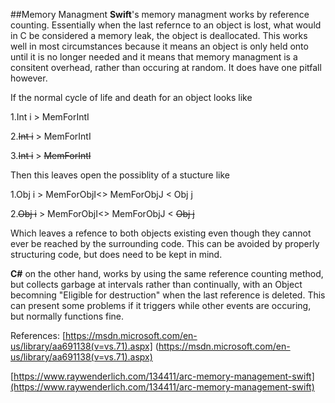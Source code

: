 ##Memory Managment
**Swift**'s memory managment works by reference counting.  Essentially when the last refernce to an object is lost, what would in C be considered a memory leak, the object is deallocated.  This works well in most circumstances because it means an object is only held onto until it is no longer needed and it means that memory managment is a consitent overhead, rather than occuring at random.  It does have one pitfall however. 

If the normal cycle of life and death for an object looks like

1.Int i > MemForIntI

2.<del>Int i</del> > MemForIntI

3.<del>Int i</del> > <del>MemForIntI</del>

Then this leaves open the possiblity of a stucture like 


1.Obj i > MemForObjI<> MemForObjJ < Obj j

2.<del>Obj i</del> > MemForObjI<> MemForObjJ < <del>Obj j</del>

Which leaves a refence to both objects existing even though they cannot ever be reached by the surrounding code. This can be avoided by properly structuring code, but does need to be kept in mind.

**C#** on the other hand, works by using the same reference counting method, but collects garbage at intervals rather than continually, with an Object becomning "Eligible for destruction" when the last reference is deleted.  This can present some problems if it triggers while other events are occuring, but normally functions fine.  

References: 
[https://msdn.microsoft.com/en-us/library/aa691138(v=vs.71).aspx] (https://msdn.microsoft.com/en-us/library/aa691138(v=vs.71).aspx)

[https://www.raywenderlich.com/134411/arc-memory-management-swift](https://www.raywenderlich.com/134411/arc-memory-management-swift)





